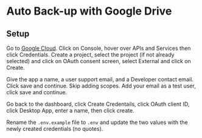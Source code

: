 # Auto Back-up with Google Drive

## Setup

Go to [Google Cloud](https://cloud.google.com). Click on Console, hover over APIs and Services then click Credentials. Create a project, select the project (if not already selected) and click on OAuth consent screen, select External and click on Create.

Give the app a name, a user support email, and a Developer contact email. Click save and continue. Skip adding scopes. Add your email as a test user, click save and continue.

Go back to the dashboard, click Create Credentails, click OAuth client ID, click Desktop App, enter a name, then click create.

Rename the `.env.example` file to `.env` and update the two values with the newly created credentials (no quotes).